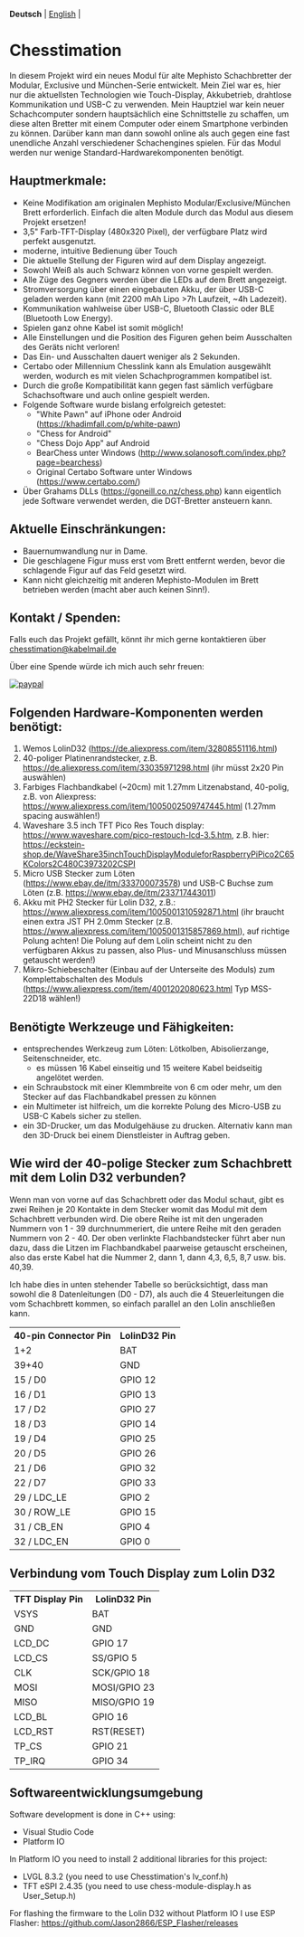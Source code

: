 **Deutsch** | [English](./README.md) |

# Chesstimation

In diesem Projekt wird ein neues Modul für alte Mephisto Schachbretter der Modular, Exclusive und München-Serie entwickelt.
Mein Ziel war es, hier nur die aktuellsten Technologien wie Touch-Display, Akkubetrieb, drahtlose Kommunikation und USB-C zu verwenden.
Mein Hauptziel war kein neuer Schachcomputer sondern hauptsächlich eine Schnittstelle zu schaffen, um diese alten Bretter mit einem Computer oder einem Smartphone verbinden zu können. Darüber kann man dann sowohl online als auch gegen eine fast unendliche Anzahl verschiedener Schachengines spielen.
Für das Modul werden nur wenige Standard-Hardwarekomponenten benötigt.

## Hauptmerkmale:

* Keine Modifikation am originalen Mephisto Modular/Exclusive/München Brett erforderlich. Einfach die alten Module durch das Modul aus diesem Projekt ersetzen!
* 3,5" Farb-TFT-Display (480x320 Pixel), der verfügbare Platz wird perfekt ausgenutzt.
* moderne, intuitive Bedienung über Touch
* Die aktuelle Stellung der Figuren wird auf dem Display angezeigt.
* Sowohl Weiß als auch Schwarz können von vorne gespielt werden.
* Alle Züge des Gegners werden über die LEDs auf dem Brett angezeigt.
* Stromversorgung über einen eingebauten Akku, der über USB-C geladen werden kann (mit 2200 mAh Lipo >7h Laufzeit, ~4h Ladezeit). 
* Kommunikation wahlweise über USB-C, Bluetooth Classic oder BLE (Bluetooth Low Energy).
* Spielen ganz ohne Kabel ist somit möglich!
* Alle Einstellungen und die Position des Figuren gehen beim Ausschalten des Geräts nicht verloren!
* Das Ein- und Ausschalten dauert weniger als 2 Sekunden.
* Certabo oder Millennium Chesslink kann als Emulation ausgewählt werden, wodurch es mit vielen Schachprogrammen kompatibel ist.
* Durch die große Kompatibilität kann gegen fast sämlich verfügbare Schachsoftware und auch online gespielt werden.
* Folgende Software wurde bislang erfolgreich getestet:
  * "White Pawn" auf iPhone oder Android (https://khadimfall.com/p/white-pawn)
  * "Chess for Android"
  * "Chess Dojo App" auf Android
  * BearChess unter Windows (http://www.solanosoft.com/index.php?page=bearchess)
  * Original Certabo Software unter Windows (https://www.certabo.com/)
* Über Grahams DLLs (https://goneill.co.nz/chess.php) kann eigentlich jede Software verwendet werden, die DGT-Bretter ansteuern kann.

## Aktuelle Einschränkungen:

* Bauernumwandlung nur in Dame.
* Die geschlagene Figur muss erst vom Brett entfernt werden, bevor die schlagende Figur auf das Feld gesetzt wird. 
* Kann nicht gleichzeitig mit anderen Mephisto-Modulen im Brett betrieben werden (macht aber auch keinen Sinn!).

## Kontakt / Spenden:

Falls euch das Projekt gefällt, könnt ihr mich gerne kontaktieren über chesstimation@kabelmail.de

Über eine Spende würde ich mich auch sehr freuen:

[![paypal](https://www.paypalobjects.com/en_US/i/btn/btn_donateCC_LG.gif)](https://paypal.me/AndreasPetersik)

## Folgenden Hardware-Komponenten werden benötigt:
1. Wemos LolinD32 (https://de.aliexpress.com/item/32808551116.html)
2. 40-poliger Platinenrandstecker, z.B. https://de.aliexpress.com/item/33035971298.html (ihr müsst 2x20 Pin auswählen)
3. Farbiges Flachbandkabel (~20cm) mit 1.27mm Litzenabstand, 40-polig, z.B. von Aliexpress: https://www.aliexpress.com/item/1005002509747445.html (1.27mm spacing auswählen!)
4. Waveshare 3.5 inch TFT Pico Res Touch display: https://www.waveshare.com/pico-restouch-lcd-3.5.htm, z.B. hier: https://eckstein-shop.de/WaveShare35inchTouchDisplayModuleforRaspberryPiPico2C65KColors2C480C3973202CSPI
5. Micro USB Stecker zum Löten (https://www.ebay.de/itm/333700073578) und USB-C Buchse zum Löten (z.B. https://www.ebay.de/itm/233717443011) 
6. Akku mit PH2 Stecker für Lolin D32, z.B.: https://www.aliexpress.com/item/1005001310592871.html (ihr braucht einen extra JST PH 2.0mm Stecker (z.B. https://www.aliexpress.com/item/1005001315857869.html), auf richtige Polung achten! Die Polung auf dem Lolin scheint nicht zu den verfügbaren Akkus zu passen, also Plus- und Minusanschluss müssen getauscht werden!)
7. Mikro-Schiebeschalter (Einbau auf der Unterseite des Moduls) zum Komplettabschalten des Moduls (https://www.aliexpress.com/item/4001202080623.html Typ MSS-22D18 wählen!) 

## Benötigte Werkzeuge und Fähigkeiten:
* entsprechendes Werkzeug zum Löten: Lötkolben, Abisolierzange, Seitenschneider, etc.
  * es müssen 16 Kabel einseitig und 15 weitere Kabel beidseitig angelötet werden.
* ein Schraubstock mit einer Klemmbreite von 6 cm oder mehr, um den Stecker auf das Flachbandkabel pressen zu können
* ein Multimeter ist hilfreich, um die korrekte Polung des Micro-USB zu USB-C Kabels sicher zu stellen.
* ein 3D-Drucker, um das Modulgehäuse zu drucken. Alternativ kann man den 3D-Druck bei einem Dienstleister in Auftrag geben.

## Wie wird der 40-polige Stecker zum Schachbrett mit dem Lolin D32 verbunden?

Wenn man von vorne auf das Schachbrett oder das Modul schaut, gibt es zwei Reihen je 20 Kontakte in dem Stecker womit das Modul mit dem Schachbrett verbunden wird. Die obere Reihe ist mit den ungeraden Nummern von 1 - 39 durchnummeriert, die untere Reihe mit den geraden Nummern von 2 - 40.
Der oben verlinkte Flachbandstecker führt aber nun dazu, dass die Litzen im Flachbandkabel paarweise getauscht erscheinen, also das erste Kabel hat die Nummer 2, dann 1, dann 4,3, 6,5, 8,7 usw. bis. 40,39.

Ich habe dies in unten stehender Tabelle so berücksichtigt, dass man sowohl die 8 Datenleitungen (D0 - D7), als auch die 4 Steuerleitungen die vom Schachbrett kommen, so einfach parallel an den Lolin anschließen kann.

 <table>
  <tr>
    <th>40-pin Connector Pin</th>
    <th>LolinD32 Pin</th>
  </tr>
  <tr>
    <td>1+2</td>
    <td>BAT</td>
  </tr>
  <tr>
    <td>39+40</td>
    <td>GND</td>
  </tr>
  <tr>
    <td>15 / D0</td>
    <td>GPIO 12</td>
  </tr>
  <tr>
    <td>16 / D1</td>
    <td>GPIO 13</td>
  </tr>
  <tr>
    <td>17 / D2</td>
    <td>GPIO 27</td>
  </tr>
  <tr>
    <td>18 / D3</td>
    <td>GPIO 14</td>
  </tr>
  <tr>
    <td>19 / D4</td>
    <td>GPIO 25</td>
  </tr>
  <tr>
    <td>20 / D5</td>
    <td>GPIO 26</td>
  </tr>
  <tr>
    <td>21 / D6</td>
    <td>GPIO 32</td>
  </tr>
  <tr>
    <td>22 / D7</td>
    <td>GPIO 33</td>
  </tr>
  <tr>
    <td>29 / LDC_LE</td>
    <td>GPIO 2</td>
  </tr>
  <tr>
    <td>30 / ROW_LE</td>
    <td>GPIO 15</td>
  </tr>
  <tr>
    <td>31 / CB_EN</td>
    <td>GPIO 4</td>
  </tr>
  <tr>
    <td>32 / LDC_EN</td>
    <td>GPIO 0</td>
  </tr>
</table> 

## Verbindung vom Touch Display zum Lolin D32

 <table>
  <tr>
    <th>TFT Display Pin</th>
    <th>LolinD32 Pin</th>
  </tr>
  <tr>
    <td>VSYS</td>
    <td>BAT</td>
  </tr>
  <tr>
    <td>GND</td>
    <td>GND</td>
  </tr>
  <tr>
    <td>LCD_DC</td>
    <td>GPIO 17</td>
  </tr>
  <tr>
    <td>LCD_CS</td>
    <td>SS/GPIO 5</td>
  </tr>
  <tr>
    <td>CLK</td>
    <td>SCK/GPIO 18</td>
  </tr>
  <tr>
    <td>MOSI</td>
    <td>MOSI/GPIO 23</td>
  </tr>
  <tr>
    <td>MISO</td>
    <td>MISO/GPIO 19</td>
  </tr>
  <tr>
    <td>LCD_BL</td>
    <td>GPIO 16</td>
  </tr>
  <tr>
    <td>LCD_RST</td>
    <td>RST(RESET)</td>
  </tr>
  <tr>
    <td>TP_CS</td>
    <td>GPIO 21</td>
  </tr>
  <tr>
    <td>TP_IRQ</td>
    <td>GPIO 34</td>
  </tr>
</table> 

## Softwareentwicklungsumgebung

Software development is done in C++ using:
* Visual Studio Code
* Platform IO

In Platform IO you need to install 2 additional libraries for this project:
* LVGL 8.3.2 (you need to use Chesstimation's lv_conf.h)
* TFT eSPI 2.4.35 (you need to use chess-module-display.h as User_Setup.h)

For flashing the firmware to the Lolin D32 without Platform IO I use ESP Flasher: https://github.com/Jason2866/ESP_Flasher/releases
